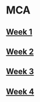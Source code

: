 # MCA

## [Week 1](static/week1.md)
## [Week 2](static/week2.md)
## [Week 3](static/week3.md)
## [Week 4](static/week4.md)
